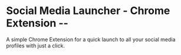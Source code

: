# Social Media Launcher - Chrome Extension --
A simple Chrome Extension for a quick launch to all your social media profiles with just a click.
